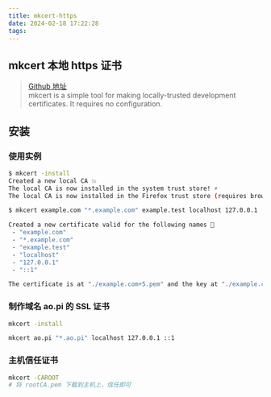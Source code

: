 ```yaml
---
title: mkcert-https
date: 2024-02-18 17:22:28
tags:
---
```

## mkcert 本地 https 证书

> [Github 地址](https://github.com/FiloSottile/mkcert) </br>
> mkcert is a simple tool for making locally-trusted development certificates. It requires no configuration.

## 安装

### 使用实例

```bash
$ mkcert -install
Created a new local CA 💥
The local CA is now installed in the system trust store! ⚡️
The local CA is now installed in the Firefox trust store (requires browser restart)! 🦊

$ mkcert example.com "*.example.com" example.test localhost 127.0.0.1 ::1

Created a new certificate valid for the following names 📜
 - "example.com"
 - "*.example.com"
 - "example.test"
 - "localhost"
 - "127.0.0.1"
 - "::1"

The certificate is at "./example.com+5.pem" and the key at "./example.com+5-key.pem" ✅
```

### 制作域名 ao.pi 的 SSL 证书

```bash
mkcert -install

mkcert ao.pi "*.ao.pi" localhost 127.0.0.1 ::1
```

### 主机信任证书

```bash
mkcert -CAROOT
# 将 rootCA.pem 下载到主机上，信任即可
```
